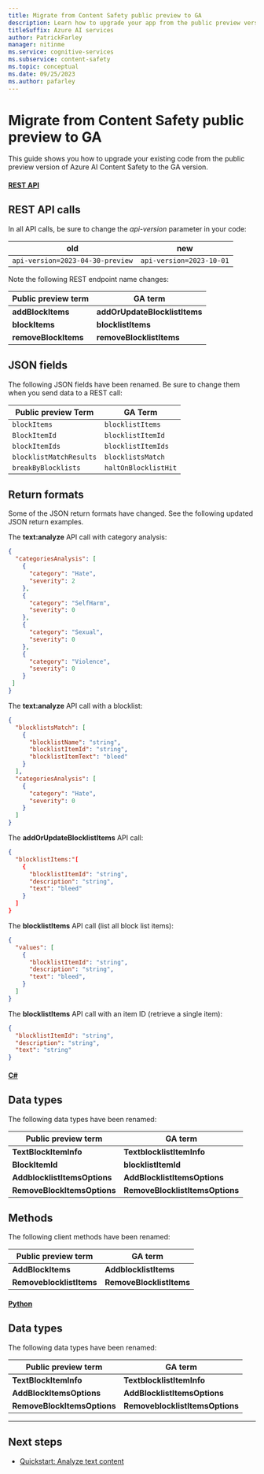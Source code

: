 ```yaml
---
title: Migrate from Content Safety public preview to GA
description: Learn how to upgrade your app from the public preview version of Azure AI Content Safety to the GA version.
titleSuffix: Azure AI services
author: PatrickFarley
manager: nitinme
ms.service: cognitive-services
ms.subservice: content-safety
ms.topic: conceptual
ms.date: 09/25/2023
ms.author: pafarley
---
```


# Migrate from Content Safety public preview to GA

This guide shows you how to upgrade your existing code from the public preview version of Azure AI Content Safety to the GA version.

#### [REST API](#tab/rest)

## REST API calls

In all API calls, be sure to change the _api-version_ parameter in your code:

|old | new |
|--|--|
`api-version=2023-04-30-preview` | `api-version=2023-10-01` |

Note the following REST endpoint name changes:

| Public preview term          | GA term                  |  
|-------------------|---------------------------|  
| **addBlockItems**     | **addOrUpdateBlocklistItems** |  
| **blockItems**        | **blocklistItems**            |  
| **removeBlockItems**  | **removeBlocklistItems**       |  


## JSON fields

The following JSON fields have been renamed. Be sure to change them when you send data to a REST call:

| Public preview Term                | GA Term                      |  
|-------------------------|-------------------------------|  
| `blockItems`            | `blocklistItems`              |  
| `BlockItemId`           | `blocklistItemId`             |  
| `blockItemIds`          | `blocklistItemIds`            |  
| `blocklistMatchResults` | `blocklistsMatch`             |  
| `breakByBlocklists`     | `haltOnBlocklistHit`           |


## Return formats

Some of the JSON return formats have changed. See the following updated JSON return examples.

The **text:analyze** API call with category analysis:

```json
{
  "categoriesAnalysis": [
    {
      "category": "Hate",
      "severity": 2
    },
    {
      "category": "SelfHarm",
      "severity": 0
    },
    {
      "category": "Sexual",
      "severity": 0
    },
    {
      "category": "Violence",
      "severity": 0
    }
 ]
}
```

The **text:analyze** API call with a blocklist:
```json
{
  "blocklistsMatch": [
    {
      "blocklistName": "string",
      "blocklistItemId": "string",
      "blocklistItemText": "bleed"
    }
  ],
  "categoriesAnalysis": [
    {
      "category": "Hate",
      "severity": 0
    }
  ]
}
```

The **addOrUpdateBlocklistItems** API call:

```json
{
  "blocklistItems:"[
    {
      "blocklistItemId": "string",
      "description": "string",
      "text": "bleed"
    }
  ]
}
```

The **blocklistItems** API call (list all block list items):
```json
{
  "values": [
    {
      "blocklistItemId": "string",
      "description": "string",
      "text": "bleed",
    }
  ]
}
```

The **blocklistItems** API call with an item ID (retrieve a single item):

```json
{
  "blocklistItemId": "string",
  "description": "string",
  "text": "string"
}
```

#### [C#](#tab/csharp)

## Data types

The following data types have been renamed:

| Public preview term                | GA term            |  
|-------------------------|-------------------------------|  
| **TextBlockItemInfo**   | **TextblocklistItemInfo**     |  
| **BlockItemId**         | **blocklistItemId**           |  
| **AddblocklistItemsOptions** | **AddBlocklistItemsOptions** |  
| **RemoveBlockItemsOptions** | **RemoveBlocklistItemsOptions**|

## Methods

The following client methods have been renamed:

| Public preview term                 | GA term              |  
|--------------------------|----------------------------------|  
| **AddBlockItems**      | **AddblocklistItems**       |  
| **RemoveblocklistItems** | **RemoveBlocklistItems** |

#### [Python](#tab/python)

## Data types

The following data types have been renamed:

| Public preview term    | GA term              |  
|-------------------------------|-------------------------------------|  
| **TextBlockItemInfo**         | **TextblocklistItemInfo**           |  
| **AddBlockItemsOptions**      | **AddBlocklistItemsOptions**        |  
| **RemoveBlockItemsOptions**   | **RemoveblocklistItemsOptions**     |

---

## Next steps

- [Quickstart: Analyze text content](../quickstart-text.md)